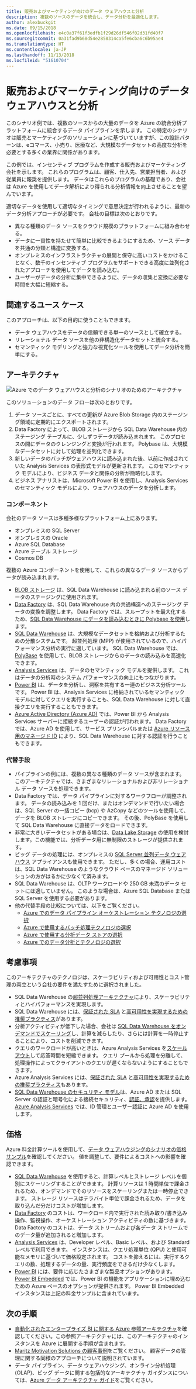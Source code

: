 ```yaml
---
title: 販売およびマーケティング向けのデータ ウェアハウスと分析
description: 複数のソースのデータを統合し、データ分析を最適化します。
author: alexbuckgit
ms.date: 09/15/2018
ms.openlocfilehash: e4c0a37f61f3edfb1f29d26df546f02d31fd40f7
ms.sourcegitcommit: 0a31fad9b68d54e2858314ca5fe6cba6c6b95ae4
ms.translationtype: HT
ms.contentlocale: ja-JP
ms.lasthandoff: 11/13/2018
ms.locfileid: "51610704"
---
```

# <a name="data-warehousing-and-analytics-for-sales-and-marketing"></a>販売およびマーケティング向けのデータ ウェアハウスと分析

このシナリオ例では、複数のソースからの大量のデータを Azure の統合分析プラットフォームに統合するデータ パイプラインを示します。 この特定のシナリオは販売とマーケティングのソリューションに基づいていますが、この設計パターンは、eコマース、小売り、医療など、大規模なデータセットの高度な分析を必要とする多くの業界に関係があります。

この例では、インセンティブ プログラムを作成する販売およびマーケティング会社を示します。 これらのプログラムは、顧客、仕入先、営業担当者、および従業員に報奨を提供します。 データはこれらのプログラムの基礎であり、会社は Azure を使用してデータ解析により得られる分析情報を向上させることを望んでいます。

適切なデータを使用して適切なタイミングで意思決定が行われるように、最新のデータ分析アプローチが必要です。 会社の目標は次のとおりです。
* 異なる種類のデータ ソースをクラウド規模のプラットフォームに組み合わせる。
* データに一貫性を持たせて簡単に比較できるようにするため、ソース データを共通の分類と構造に変換する。
* オンプレミスのインフラストラクチャの展開と保守に高いコストをかけることなく、数千のインセンティブ プログラムをサポートできる高度に並列化されたアプローチを使用してデータを読み込む。
* ユーザーがデータの分析に集中できるように、データの収集と変換に必要な時間を大幅に短縮する。

## <a name="relevant-use-cases"></a>関連するユース ケース

このアプローチは、以下の目的に使うこともできます。

* データ ウェアハウスをデータの信頼できる単一のソースとして確立する。
* リレーショナル データ ソースを他の非構造化データセットと統合する。
* セマンティック モデリングと強力な視覚化ツールを使用してデータ分析を簡単にする。

## <a name="architecture"></a>アーキテクチャ

![Azure でのデータ ウェアハウスと分析のシナリオのためのアーキテクチャ][architecture]

このソリューションのデータ フローは次のとおりです。

1. データ ソースごとに、すべての更新が Azure Blob Storage 内のステージング領域に定期的にエクスポートされます。
2. Data Factory によって、BLOB ストレージから SQL Data Warehouse 内のステージング テーブルに、少しずつデータが読み込まれます。 このプロセスの間にデータのクレンジングと変換が行われます。 Polybase は、大規模なデータセットに対して処理を並列化できます。
3. 新しいデータのバッチがウェアハウスに読み込まれた後、以前に作成されていた Analysis Services の表形式モデルが更新されます。 このセマンティック モデルにより、ビジネス データと関係の分析が簡略化します。
4. ビジネス アナリストは、Microsoft Power BI を使用し、Analysis Services のセマンティック モデルにより、ウェアハウスのデータを分析します。

### <a name="components"></a>コンポーネント

会社のデータ ソースは多種多様なプラットフォーム上にあります。
* オンプレミスの SQL Server
* オンプレミスの Oracle
* Azure SQL Database
* Azure テーブル ストレージ
* Cosmos DB

複数の Azure コンポーネントを使用して、これらの異なるデータ ソースからデータが読み込まれます。
* [BLOB ストレージ](/azure/storage/blobs/storage-blobs-introduction) は、SQL Data Warehouse に読み込まれる前のソース データのステージングに使用されます。
* [Data Factory](/azure/data-factory) は、SQL Data Warehouse 内の共通構造へのステージング データの変換を調整します。 Data Factory では、スループットを最大化するため、[SQL Data Warehouse にデータを読み込むときに Polybase を使用](/azure/data-factory/connector-azure-sql-data-warehouse#use-polybase-to-load-data-into-azure-sql-data-warehouse)します。 
* [SQL Data Warehouse](/azure/sql-data-warehouse/sql-data-warehouse-overview-what-is) は、大規模なデータセットを格納および分析するための分散システムです。 超並列処理 (MPP) が使用されているので、ハイパフォーマンス分析の実行に適しています。 SQL Data Warehouse では、[PolyBase](/sql/relational-databases/polybase/polybase-guide) を使用して、BLOB ストレージからのデータの読み込みを高速化できます。
* [Analysis Services](/azure/analysis-services) は、データのセマンティック モデルを提供します。 これはデータの分析時のシステム パフォーマンスの向上にもつながります。 
* [Power BI](/power-bi) は、データを分析し、洞察を共有する一連のビジネス分析ツールです。 Power BI は、Analysis Services に格納されているセマンティック モデルに対してクエリを実行することも、SQL Data Warehouse に対して直接クエリを実行することもできます。
* [Azure Active Directory (Azure AD)](/azure/active-directory) では、Power BI から Analysis Services サーバーに接続するユーザーの認証が行われます。 Data Factory では、Azure AD を使用して、サービス プリンシパルまたは [Azure リソース用のマネージド ID](/azure/active-directory/managed-identities-azure-resources/overview) により、SQL Data Warehouse に対する認証を行うこともできます。

### <a name="alternatives"></a>代替手段

* パイプラインの例には、複数の異なる種類のデータ ソースが含まれます。 このアーキテクチャでは、さまざまなリレーショナルおよび非リレーショナル データ ソースを処理できます。
* Data Factory では、データ パイプラインに対するワークフローが調整されます。 データの読み込みを 1 回だけ、またはオンデマンドで行いたい場合は、SQL Server の一括コピー (bcp) や AzCopy などのツールを使用して、データを BLOB ストレージにコピーできます。 その後、PolyBase を使用して SQL Data Warehouse に直接データをロードできます。
* 非常に大きいデータセットがある場合は、[Data Lake Storage](/azure/storage/data-lake-storage/introduction) の使用を検討します。この機能では、分析データ用に無制限のストレージが提供されます。
* ビッグ データの処理には、オンプレミスの [SQL Server 並列データ ウェアハウス](/sql/analytics-platform-system) アプライアンスも使用できます。 ただし、多くの場合、運用コストは、SQL Data Warehouse のようなクラウド ベースのマネージド ソリューションの方がはるかに少なくて済みます。 
* SQL Data Warehouse は、OLTP ワークロードや 250 GB 未満のデータ セットには適していません。 このような場合は、Azure SQL Database または SQL Server を使用する必要があります。
* 他の代替手段の比較については、以下をご覧ください。
    * [Azure でのデータ パイプライン オーケストレーション テクノロジの選択](/azure/architecture/data-guide/technology-choices/pipeline-orchestration-data-movement)
    * [Azure で使用するバッチ処理テクノロジの選択](/azure/architecture/data-guide/technology-choices/batch-processing)
    * [Azure で使用する分析データ ストアの選択](/azure/architecture/data-guide/technology-choices/analytical-data-stores)
    * [Azure でのデータ分析とテクノロジの選択](/azure/architecture/data-guide/technology-choices/analysis-visualizations-reporting)

## <a name="considerations"></a>考慮事項

このアーキテクチャのテクノロジは、スケーラビリティおよび可用性とコスト管理の両立という会社の要件を満たすために選択されました。

* SQL Data Warehouse の[超並列処理アーキテクチャ](/azure/sql-data-warehouse/massively-parallel-processing-mpp-architecture)により、スケーラビリティとハイパフォーマンスを実現します。
* SQL Data Warehouse には、[保証された SLA](https://azure.microsoft.com/support/legal/sla/sql-data-warehouse) と[高可用性を実現するための推奨プラクティス](/azure/sql-data-warehouse/sql-data-warehouse-best-practices)があります。
* 分析アクティビティが低下した場合、会社は [SQL Data Warehouse をオンデマンドでスケーリング](/azure/sql-data-warehouse/sql-data-warehouse-manage-compute-overview)し、計算を減らしたり、さらには計算を一時停止することにより、コストを削減できます。
* クエリのワークロードが高いときは、Azure Analysis Services を[スケールアウト](/azure/analysis-services/analysis-services-scale-out)して応答時間を短縮できます。 クエリ プールから処理を分離して、処理操作によってクライアントのクエリが遅くならないようにすることもできます。 
* Azure Analysis Services には、[保証された SLA](https://azure.microsoft.com/support/legal/sla/analysis-services) と[高可用性を実現するための推奨プラクティス](/azure/analysis-services/analysis-services-bcdr)もあります。
* [SQL Data Warehouse のセキュリティ モデル](/azure/sql-data-warehouse/sql-data-warehouse-overview-manage-security)は、Azure AD または SQL Server の認証と暗号化による接続セキュリティ、[認証、承認](/azure/sql-data-warehouse/sql-data-warehouse-authentication)を提供します。 [Azure Analysis Services](/azure/analysis-services/analysis-services-manage-users) では、ID 管理とユーザー認証に Azure AD を使用します。 

## <a name="pricing"></a>価格

Azure 料金計算ツールを使用して、[データ ウェアハウジングのシナリオの価格サンプル][calculator]を確認してください。 値を調整して、要件によるコストへの影響を確認できます。

* [SQL Data Warehouse](https://azure.microsoft.com/pricing/details/sql-data-warehouse/gen2) を使用すると、計算レベルとストレージ レベルを個別にスケーリングすることができます。 計算リソースは 1 時間単位で課金されるため、オンデマンドでそのリソースをスケーリングまたは一時停止できます。 ストレージ リソースはテラバイト単位で課金されるため、データを取り込んだ分だけコストが増加します。
* [Data Factory](https://azure.microsoft.com/pricing/details/data-factory) のコストは、ワークロード内で実行された読み取り/書き込み操作、監視操作、オーケストレーション アクティビティの数に基づきます。 Data Factory のコストは、データ ストリームおよび各データ ストリームでのデータ量が追加されると増加します。
* [Analysis Services](https://azure.microsoft.com/pricing/details/analysis-services) は、Developer レベル、Basic レベル、および Standard レベルで利用できます。 インスタンスは、クエリ処理単位 (QPU) と使用可能なメモリに基づいて価格設定されます。 コストを抑えるには、実行するクエリの数、処理するデータの量、実行頻度をできるだけ少なくします。
* [Power BI](https://powerbi.microsoft.com/pricing) には、要件に応じたさまざまな製品オプションがあります。 [Power BI Embedded](https://azure.microsoft.com/pricing/details/power-bi-embedded) では、Power BI の機能をアプリケーションに埋め込むための Azure ベースのオプションが提供されます。 Power BI Embedded インスタンスは上記の料金サンプルに含まれています。

## <a name="next-steps"></a>次の手順

* [自動化されたエンタープライズ BI に関する Azure 参照アーキテクチャ](/azure/architecture/reference-architectures/data/enterprise-bi-adf)を確認してください。この参照アーキテクチャには、このアーキテクチャのインスタンスを Azure に展開する手順が含まれます。
* [Maritz Motivation Solutions の顧客事例][source-document]をご覧ください。 顧客データの管理に関する同様のアプローチについて説明されています。
* データ パイプライン、データ ウェアハウジング、オンライン分析処理 (OLAP)、ビッグ データに関する包括的なアーキテクチャ ガイダンスについては、[Azure データ アーキテクチャ ガイド](/azure/architecture/data-guide)をご覧ください。

<!-- links -->
[source-document]: https://customers.microsoft.com/story/maritz
[calculator]: https://azure.com/e/b798fb70c53e4dd19fdeacea4db78276
[architecture]: ./media/architecture-data-warehouse.png
